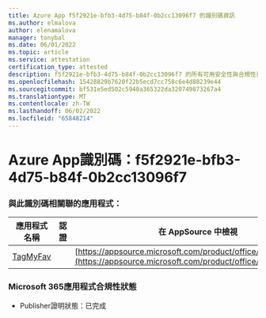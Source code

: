 ```yaml
---
title: Azure App f5f2921e-bfb3-4d75-b84f-0b2cc13096f7 的識別碼資訊
ms.author: elmalova
author: elenamalova
manager: tonybal
ms.date: 06/01/2022
ms.topic: article
ms.service: attestation
certification_type: attested
description: f5f2921e-bfb3-4d75-b84f-0b2cc13096f7 的所有可用安全性與合規性資訊。
ms.openlocfilehash: 15428829b7620f22b5ecd7cc758c6e4d88239e44
ms.sourcegitcommit: bf531e5ed502c5940a365322da320749873267a4
ms.translationtype: MT
ms.contentlocale: zh-TW
ms.lasthandoff: 06/02/2022
ms.locfileid: "65848214"
---
```

# <a name="azure-app-id-f5f2921e-bfb3-4d75-b84f-0b2cc13096f7"></a>Azure App識別碼：f5f2921e-bfb3-4d75-b84f-0b2cc13096f7


### <a name="apps-associated-with-this-id"></a>與此識別碼相關聯的應用程式：
| **應用程式名稱** | **認證** | **在 AppSource 中檢視** |
|--------------|---------------|-----------------------|
| [TagMyFav](../forward/WA200002713.md) |  | [https://appsource.microsoft.com/product/office/WA200002713](https://appsource.microsoft.com/product/office/WA200002713) |

### <a name="microsoft-365-app-compliance-status"></a>Microsoft 365應用程式合規性狀態
- Publisher證明狀態：已完成
